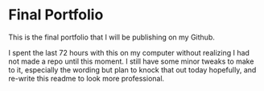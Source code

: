 # Final Portfolio
This is the final portfolio that I will be publishing on my Github. 

I spent the last 72 hours with this on my computer without realizing I had not made a repo until this moment. 
I still have some minor tweaks to make to it, especially the wording but plan to knock that out today hopefully, and re-write this readme to look more professional. 

